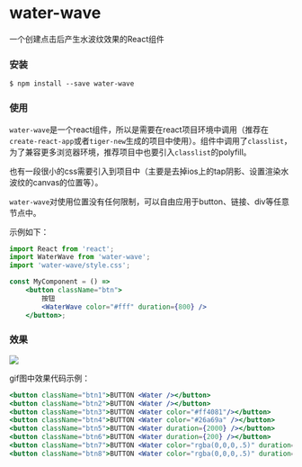 # water-wave
一个创建点击后产生水波纹效果的React组件

### 安装
    $ npm install --save water-wave

### 使用
`water-wave`是一个react组件，所以是需要在react项目环境中调用（推荐在`create-react-app`或者`tiger-new`生成的项目中使用）。组件中调用了`classlist`，为了兼容更多浏览器环境，推荐项目中也要引入`classlist`的polyfill。

也有一段很小的css需要引入到项目中（主要是去掉ios上的tap阴影、设置渲染水波纹的canvas的位置等）。

`water-wave`对使用位置没有任何限制，可以自由应用于button、链接、div等任意节点中。

示例如下：

```jsx
import React from 'react';
import WaterWave from 'water-wave';
import 'water-wave/style.css';

const MyComponent = () =>
    <button className="btn">
        按钮
        <WaterWave color="#fff" duration={800} />
    </button>;
```

### 效果
![](https://user-images.githubusercontent.com/3774036/29410146-e8f2e4d8-8381-11e7-98ed-661c798a8d65.gif)

gif图中效果代码示例：
```jsx
<button className="btn1">BUTTON <Water /></button>
<button className="btn2">BUTTON <Water /></button>
<button className="btn3">BUTTON <Water color="#ff4081"/></button>
<button className="btn4">BUTTON <Water color="#26a69a" /></button>
<button className="btn5">BUTTON <Water duration={2000} /></button>
<button className="btn6">BUTTON <Water duration={200} /></button>
<button className="btn7">BUTTON <Water color="rgba(0,0,0,.5)" duration={2000} /></button>
<button className="btn8">BUTTON <Water color="rgba(0,0,0,.5)" duration={200} /></button>
```
